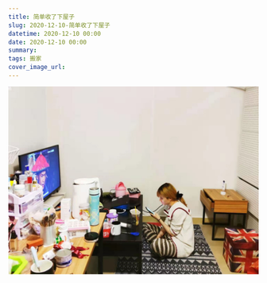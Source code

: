 ```yaml
---
title: 简单收了下屋子
slug: 2020-12-10-简单收了下屋子
datetime: 2020-12-10 00:00
date: 2020-12-10 00:00
summary: 
tags: 搬家
cover_image_url: 
---
```

![91196-oy6v0v8uag.png](../assets/2021/01/1639982732.png)